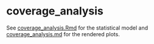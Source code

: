 # coverage_analysis

See [coverage_analysis.Rmd](coverage_analysis.Rmd) for the statistical model and [coverage_analysis.md](coverage_analysis.md) for the rendered plots.